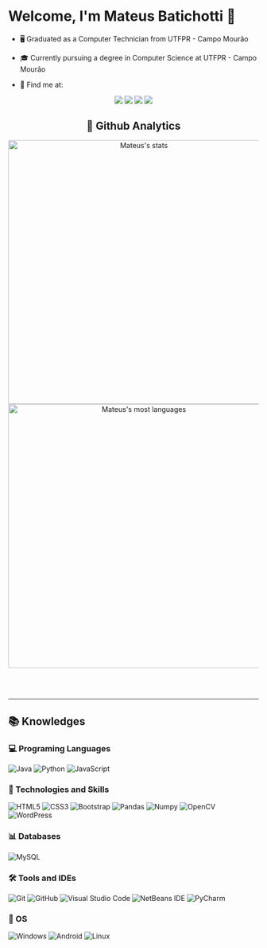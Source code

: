 # Welcome, I'm Mateus Batichotti 🤟
  
- 🖥️ Graduated as a Computer Technician from UTFPR - Campo Mourão
- 🎓 Currently pursuing a degree in Computer Science at UTFPR - Campo Mourão

- 🔎 Find me at:

<div align="center">

 [<img src = "https://img.shields.io/badge/Gmail-EA4335.svg?style=for-the-badge&logo=Gmail&logoColor=white">](mailto:matebatichotti@gmail.com)
 [<img src = "https://img.shields.io/badge/instagram-%23E4405F.svg?&style=for-the-badge&logo=instagram&logoColor=white">](https://www.instagram.com/Mateus_Cohuzer/)
 [<img src = "https://img.shields.io/badge/Discord-%235865F2.svg?style=for-the-badge&logo=discord&logoColor=white">](https://discord.com/invite/Kj5y5TQ3EQ) 
 [<img src = "https://img.shields.io/badge/LinkedIn-0A66C2.svg?style=for-the-badge&logo=LinkedIn&logoColor=white">](https://www.linkedin.com/in/mateus-batichotti/)
</div>


<h2 align="center" style="margin-bottom: 1rem"> 🧭 Github Analytics</h2>

<p align="center">
<img width="530em" src="https://github-readme-stats-sigma-five.vercel.app/api?username=batichotti&show_icons=true&hide=issues,contribs&theme=radical" alt="Mateus's stats"/>
<img width="530em" src="https://github-readme-stats-sigma-five.vercel.app/api/top-langs/?username=batichotti&layout=compact&theme=radical" alt="Mateus's most languages"/>
</p>

<br><br>

---

## 📚 Knowledges

### 💻 Programing Languages

![Java](https://img.shields.io/badge/Java-ED8B00?style=for-the-badge&logo=openjdk&logoColor=whit)
![Python](https://img.shields.io/badge/Python-14354C?style=for-the-badge&logo=python&logoColor=white)
![JavaScript](https://img.shields.io/badge/javascript-%23323330.svg?style=for-the-badge&logo=javascript&logoColor=%23F7DF1E)

### 🧮 Technologies and Skills
![HTML5](https://img.shields.io/badge/HTML5-E34F26?style=for-the-badge&logo=html5&logoColor=white)
![CSS3](https://img.shields.io/badge/CSS3-1572B6?style=for-the-badge&logo=css3&logoColor=white)
![Bootstrap](https://img.shields.io/badge/bootstrap-%238511FA.svg?style=for-the-badge&logo=bootstrap&logoColor=white)
![Pandas](https://img.shields.io/badge/Pandas-14354C?style=for-the-badge&logo=python&logoColor=lightgray)
![Numpy](https://img.shields.io/badge/NumPy-013243.svg?style=for-the-badge&logo=NumPy&logoColor=white)
![OpenCV](https://img.shields.io/badge/opencv-%23white.svg?style=for-the-badge&logo=opencv&logoColor=white)
![WordPress](https://img.shields.io/badge/WordPress-%23117AC9.svg?style=for-the-badge&logo=WordPress&logoColor=white)

### 📊 Databases

![MySQL](https://img.shields.io/badge/mysql-%2300f.svg?style=for-the-badge&logo=mysql&logoColor=white)

### 🛠️ Tools and IDEs
![Git](https://img.shields.io/badge/git-%23F05033.svg?style=for-the-badge&logo=git&logoColor=white)
![GitHub](https://img.shields.io/badge/github-%23121011.svg?style=for-the-badge&logo=github&logoColor=white)
![Visual Studio Code](https://img.shields.io/badge/Visual%20Studio%20Code-0078d7.svg?style=for-the-badge&logo=visual-studio-code&logoColor=white)
![NetBeans IDE](https://img.shields.io/badge/NetBeans-1B6AC6.svg?style=for-the-badge&logo=apache-netbeans-ide&logoColor=white)
![PyCharm](https://img.shields.io/badge/pycharm-143?style=for-the-badge&logo=pycharm&logoColor=black&color=black&labelColor=green)

### 🐧 OS
![Windows](https://img.shields.io/badge/Windows-0078D6?style=for-the-badge&logo=windows&logoColor=white)
![Android](https://img.shields.io/badge/Android-3DDC84?style=for-the-badge&logo=android&logoColor=white)
![Linux](https://img.shields.io/badge/Linux-FCC624?style=for-the-badge&logo=linux&logoColor=black)